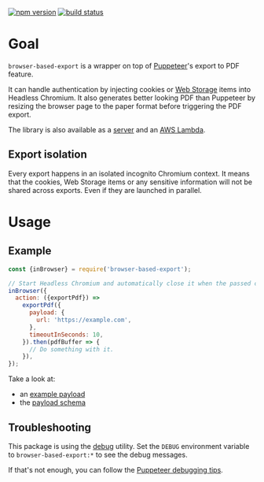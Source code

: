 [![npm version](https://img.shields.io/npm/v/browser-based-export.svg)](https://npmjs.org/package/browser-based-export)
[![build status](https://img.shields.io/circleci/project/github/activeviam/browser-based-export.svg)](https://circleci.com/gh/activeviam/browser-based-export)

# Goal

`browser-based-export` is a wrapper on top of [Puppeteer](https://github.com/GoogleChrome/puppeteer)'s export to PDF feature.

It can handle authentication by injecting cookies or [Web Storage](https://developer.mozilla.org/en-US/docs/Web/API/Web_Storage_API) items into Headless Chromium.
It also generates better looking PDF than Puppeteer by resizing the browser page to the paper format before triggering the PDF export.

The library is also available as a [server](https://npmjs.org/package/browser-based-export-server) and an [AWS Lambda](https://github.com/activeviam/browser-based-export/tree/master/packages/browser-based-pdf-export-lambda).

## Export isolation

Every export happens in an isolated incognito Chromium context.
It means that the cookies, Web Storage items or any sensitive information will not be shared across exports.
Even if they are launched in parallel.

# Usage

## Example

```javascript
const {inBrowser} = require('browser-based-export');

// Start Headless Chromium and automatically close it when the passed callback resolves.
inBrowser({
  action: ({exportPdf}) =>
    exportPdf({
      payload: {
        url: 'https://example.com',
      },
      timeoutInSeconds: 10,
    }).then(pdfBuffer => {
      // Do something with it.
    }),
});
```

Take a look at:

* an [example payload](src/examples.js)
* the [payload schema](src/schemas.js)

## Troubleshooting

This package is using the [debug](https://www.npmjs.com/package/debug) utility.
Set the `DEBUG` environment variable to `browser-based-export:*` to see the debug messages.

If that's not enough, you can follow the [Puppeteer debugging tips](https://github.com/GoogleChrome/puppeteer/tree/v1.4.0#debugging-tips).
